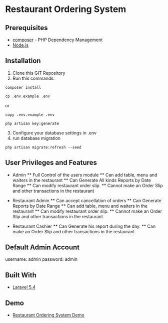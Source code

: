 # Restaurant Ordering System

## Prerequisites
* [composer](https://getcomposer.org/) - PHP Dependency Management
* [Node.js](https://nodejs.org/en/)

## Installation
1. Clone this GIT Repository
2. Run this commands:
```
composer install
```
```
cp .env.example .env
```
or
```
copy .env.example .env
```
```
php artisan key:generate
```

3. Configure your database settings in .env
4. run database migration
```
php artisan migrate:refresh --seed
```

## User Privileges and Features
* Admin
** Full Control of the users module
** Can add table, menu and waiters in the restaurant
** Can Generate All kinds Reports by Date Range
** Can modify restaurant order slip.
** Cannot make an Order Slip and other transactions in the restaurant

* Restaurant Admin
** Can accept cancellation of orders
** Can Generate Reports by Date Range
** Can add table, menu and waiters in the restaurant
** Can modify restaurant order slip.
** Cannot make an Order Slip and other transactions in the restaurant

* Restaurant Cashier
** Can Generate his report during the day. 
** Can make an Order Slip and other transactions in the restaurant

## Default Admin Account
username: admin
password: admin

## Built With

* [Laravel 5.4](https://laravel.com/)

## Demo
* [Restaurant Ordering System Demo](https://laravel.com/)
